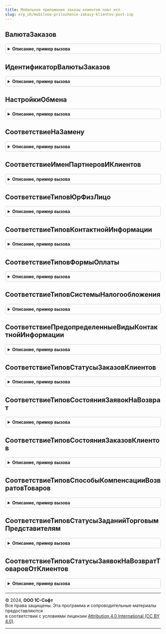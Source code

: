 ```yaml
---
title: Мобильное приложение заказы клиентов повт исп
slug: erp_uh/mobilnoe-prilozhenie-zakazy-klientov-povt-isp
---
```



## ВалютаЗаказов
<details style="margin: 1em 0; padding: 0.5em; border: 1px solid #ccc; border-radius: 6px;">

<summary style="font-weight: bold; cursor: pointer;">Описание, пример вызова</summary>

```bsl

// Возвращает валюту мобильного приложения.
//
// Возвращаемое значение:
//  СправочникСсылка.Валюты - валюта заказа.
//
Функция ВалютаЗаказов() Экспорт
```

Пример вызова
```bsl
Результат = МобильноеПриложениеЗаказыКлиентовПовтИсп.ВалютаЗаказов() 
```
</details>

## ИдентификаторВалютыЗаказов
<details style="margin: 1em 0; padding: 0.5em; border: 1px solid #ccc; border-radius: 6px;">

<summary style="font-weight: bold; cursor: pointer;">Описание, пример вызова</summary>

```bsl

// Возвращает строковое представление идентификатора валюты.
//
// Возвращаемое значение:
//  Строка - идентификатор валюты.
//
Функция ИдентификаторВалютыЗаказов() Экспорт
```

Пример вызова
```bsl
Результат = МобильноеПриложениеЗаказыКлиентовПовтИсп.ИдентификаторВалютыЗаказов() 
```
</details>

## НастройкиОбмена
<details style="margin: 1em 0; padding: 0.5em; border: 1px solid #ccc; border-radius: 6px;">

<summary style="font-weight: bold; cursor: pointer;">Описание, пример вызова</summary>

```bsl

// Возвращает настройки компоновки для узла обмена
// Параметры:
//  УзелОбмена - ПланОбменаСсылка - узел обмена с мобильным приложением.
//
// Возвращаемое значение:
//  КомпоновщикНастроекКомпоновкиДанных - настройки обмена.
//
Функция НастройкиОбмена(УзелОбмена) Экспорт
```

Пример вызова
```bsl
Результат = МобильноеПриложениеЗаказыКлиентовПовтИсп.НастройкиОбмена(УзелОбмена) 
```
</details>

## СоответствиеНаЗамену
<details style="margin: 1em 0; padding: 0.5em; border: 1px solid #ccc; border-radius: 6px;">

<summary style="font-weight: bold; cursor: pointer;">Описание, пример вызова</summary>

```bsl

// Возвращает соответствие имен данных между ERP и 1С Заказы для замены в итоговом сообщении
//
// Параметры:
//  Выгрузка - Булево - Выгрузка - Истина, Загрузка - Ложь
//
// Возвращаемое значение:
// Соответствие из КлючИЗначение:
// * Ключ - Строка
// * Значение - Строка
Функция СоответствиеНаЗамену(Выгрузка = Истина) Экспорт
```

Пример вызова
```bsl
Результат = МобильноеПриложениеЗаказыКлиентовПовтИсп.СоответствиеНаЗамену(Выгрузка);
```
</details>

## СоответствиеИменПартнеровИКлиентов
<details style="margin: 1em 0; padding: 0.5em; border: 1px solid #ccc; border-radius: 6px;">

<summary style="font-weight: bold; cursor: pointer;">Описание, пример вызова</summary>

```bsl

// Возвращает соответствие имен данных между ERP и 1С Заказы
//
// Возвращаемое значение:
// Соответствие из КлючИЗначение:
// * Ключ - Строка
// * Значение - Строка
Функция СоответствиеИменПартнеровИКлиентов() Экспорт
```

Пример вызова
```bsl
Результат = МобильноеПриложениеЗаказыКлиентовПовтИсп.СоответствиеИменПартнеровИКлиентов() 
```
</details>

## СоответствиеТиповЮрФизЛицо
<details style="margin: 1em 0; padding: 0.5em; border: 1px solid #ccc; border-radius: 6px;">

<summary style="font-weight: bold; cursor: pointer;">Описание, пример вызова</summary>

```bsl

// Возвращает соответствие имен данных между типом XDTO и Перечислением ЮрФизЛицо
//
// Возвращаемое значение:
// Соответствие из КлючИЗначение:
// * Ключ - Строка
// * Значение - Строка
Функция СоответствиеТиповЮрФизЛицо() Экспорт
```

Пример вызова
```bsl
Результат = МобильноеПриложениеЗаказыКлиентовПовтИсп.СоответствиеТиповЮрФизЛицо() 
```
</details>

## СоответствиеТиповКонтактнойИнформации
<details style="margin: 1em 0; padding: 0.5em; border: 1px solid #ccc; border-radius: 6px;">

<summary style="font-weight: bold; cursor: pointer;">Описание, пример вызова</summary>

```bsl

// Возвращает соответствие имен данных между типом XDTO и Перечислением ТипыКонтактнойИнформации
//
// Возвращаемое значение:
// Соответствие из КлючИЗначение:
// * Ключ - Строка
// * Значение - Строка
Функция СоответствиеТиповКонтактнойИнформации() Экспорт
```

Пример вызова
```bsl
Результат = МобильноеПриложениеЗаказыКлиентовПовтИсп.СоответствиеТиповКонтактнойИнформации() 
```
</details>

## СоответствиеТиповФормыОплаты
<details style="margin: 1em 0; padding: 0.5em; border: 1px solid #ccc; border-radius: 6px;">

<summary style="font-weight: bold; cursor: pointer;">Описание, пример вызова</summary>

```bsl

// Возвращает соответствие имен данных между типом XDTO и Перечислением ФормыОплаты
//
// Возвращаемое значение:
// Соответствие из КлючИЗначение:
// * Ключ - Строка
// * Значение - Строка
Функция СоответствиеТиповФормыОплаты() Экспорт
```

Пример вызова
```bsl
Результат = МобильноеПриложениеЗаказыКлиентовПовтИсп.СоответствиеТиповФормыОплаты() 
```
</details>

## СоответствиеТиповСистемыНалогообложения
<details style="margin: 1em 0; padding: 0.5em; border: 1px solid #ccc; border-radius: 6px;">

<summary style="font-weight: bold; cursor: pointer;">Описание, пример вызова</summary>

```bsl

// Возвращает соответствие имен данных между типом XDTO и Перечислением СистемыНалогообложения
//
// Возвращаемое значение:
// Соответствие из КлючИЗначение:
// * Ключ - Строка
// * Значение - Строка
Функция СоответствиеТиповСистемыНалогообложения() Экспорт
```

Пример вызова
```bsl
Результат = МобильноеПриложениеЗаказыКлиентовПовтИсп.СоответствиеТиповСистемыНалогообложения() 
```
</details>

## СоответствиеПредопределенныеВидыКонтактнойИнформации
<details style="margin: 1em 0; padding: 0.5em; border: 1px solid #ccc; border-radius: 6px;">

<summary style="font-weight: bold; cursor: pointer;">Описание, пример вызова</summary>

```bsl

// Возвращает соответствие имен данных между именами предопределенных значений справочника "Виды контакнтой информации"
//
// Возвращаемое значение:
// Соответствие из КлючИЗначение:
// * Ключ - Строка
// * Значение - Строка
Функция СоответствиеПредопределенныеВидыКонтактнойИнформации() Экспорт
```

Пример вызова
```bsl
Результат = МобильноеПриложениеЗаказыКлиентовПовтИсп.СоответствиеПредопределенныеВидыКонтактнойИнформации() 
```
</details>

## СоответствиеТиповСтатусыЗаказовКлиентов
<details style="margin: 1em 0; padding: 0.5em; border: 1px solid #ccc; border-radius: 6px;">

<summary style="font-weight: bold; cursor: pointer;">Описание, пример вызова</summary>

```bsl

// Возвращает соответствие имен данных между типом XDTO и Перечислением СтатусыЗаказовКлиентов
//
// Возвращаемое значение:
// Соответствие из КлючИЗначение:
// * Ключ - Строка
// * Значение - Строка
Функция СоответствиеТиповСтатусыЗаказовКлиентов() Экспорт
```

Пример вызова
```bsl
Результат = МобильноеПриложениеЗаказыКлиентовПовтИсп.СоответствиеТиповСтатусыЗаказовКлиентов() 
```
</details>

## СоответствиеТиповСостоянияЗаявокНаВозврат
<details style="margin: 1em 0; padding: 0.5em; border: 1px solid #ccc; border-radius: 6px;">

<summary style="font-weight: bold; cursor: pointer;">Описание, пример вызова</summary>

```bsl

// Возвращает соответствие имен данных между типом XDTO и Перечислением СостоянияЗаявокНаВозврат
//
// Возвращаемое значение:
// Соответствие из КлючИЗначение:
// * Ключ - Строка
// * Значение - Строка
Функция СоответствиеТиповСостоянияЗаявокНаВозврат() Экспорт
```

Пример вызова
```bsl
Результат = МобильноеПриложениеЗаказыКлиентовПовтИсп.СоответствиеТиповСостоянияЗаявокНаВозврат() 
```
</details>

## СоответствиеТиповСостоянияЗаказовКлиентов
<details style="margin: 1em 0; padding: 0.5em; border: 1px solid #ccc; border-radius: 6px;">

<summary style="font-weight: bold; cursor: pointer;">Описание, пример вызова</summary>

```bsl

// Возвращает соответствие имен данных между типом XDTO и Перечислением СостоянияЗаказовКлиентов
//
// Возвращаемое значение:
// Соответствие из КлючИЗначение:
// * Ключ - Строка
// * Значение - Строка
Функция СоответствиеТиповСостоянияЗаказовКлиентов() Экспорт
```

Пример вызова
```bsl
Результат = МобильноеПриложениеЗаказыКлиентовПовтИсп.СоответствиеТиповСостоянияЗаказовКлиентов() 
```
</details>

## СоответствиеТиповСпособыКомпенсацииВозвратовТоваров
<details style="margin: 1em 0; padding: 0.5em; border: 1px solid #ccc; border-radius: 6px;">

<summary style="font-weight: bold; cursor: pointer;">Описание, пример вызова</summary>

```bsl

// Возвращает соответствие имен данных между типом XDTO и Перечислением СпособыКомпенсацииВозвратовТоваров
//
// Возвращаемое значение:
// Соответствие из КлючИЗначение:
// * Ключ - Строка
// * Значение - Строка
Функция СоответствиеТиповСпособыКомпенсацииВозвратовТоваров() Экспорт
```

Пример вызова
```bsl
Результат = МобильноеПриложениеЗаказыКлиентовПовтИсп.СоответствиеТиповСпособыКомпенсацииВозвратовТоваров() 
```
</details>

## СоответствиеТиповСтатусыЗаданийТорговымПредставителям
<details style="margin: 1em 0; padding: 0.5em; border: 1px solid #ccc; border-radius: 6px;">

<summary style="font-weight: bold; cursor: pointer;">Описание, пример вызова</summary>

```bsl

// Возвращает соответствие имен данных между типом XDTO и Перечислением СтатусыЗаданийТорговымПредставителям
//
// Возвращаемое значение:
// Соответствие из КлючИЗначение:
// * Ключ - Строка
// * Значение - Строка
Функция СоответствиеТиповСтатусыЗаданийТорговымПредставителям() Экспорт
```

Пример вызова
```bsl
Результат = МобильноеПриложениеЗаказыКлиентовПовтИсп.СоответствиеТиповСтатусыЗаданийТорговымПредставителям() 
```
</details>

## СоответствиеТиповСтатусыЗаявокНаВозвратТоваровОтКлиентов
<details style="margin: 1em 0; padding: 0.5em; border: 1px solid #ccc; border-radius: 6px;">

<summary style="font-weight: bold; cursor: pointer;">Описание, пример вызова</summary>

```bsl

// Возвращает соответствие имен данных между типом XDTO и Перечислением СтатусыЗаявокНаВозвратТоваровОтКлиентов
//
// Возвращаемое значение:
// Соответствие из КлючИЗначение:
// * Ключ - Строка
// * Значение - Строка
Функция СоответствиеТиповСтатусыЗаявокНаВозвратТоваровОтКлиентов() Экспорт
```

Пример вызова
```bsl
Результат = МобильноеПриложениеЗаказыКлиентовПовтИсп.СоответствиеТиповСтатусыЗаявокНаВозвратТоваровОтКлиентов() 
```
</details>

---

© 2024, **ООО 1С-Софт**  
Все права защищены. Эта программа и сопроводительные материалы предоставляются  
в соответствии с условиями лицензии [Attribution 4.0 International (CC BY 4.0)](https://creativecommons.org/licenses/by/4.0/legalcode).

---
